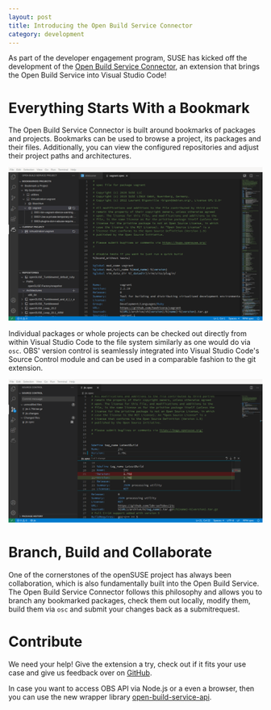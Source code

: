 ```yaml
---
layout: post
title: Introducing the Open Build Service Connector
category: development
---
```


As part of the developer engagement program, SUSE has kicked off the development of the [Open Build Service Connector](https://marketplace.visualstudio.com/items?itemName=SUSE.open-build-service-connector), an extension that brings the Open Build Service into Visual Studio Code!


# Everything Starts With a Bookmark

The Open Build Service Connector is built around bookmarks of packages and projects. Bookmarks can be used to browse a project, its packages and their files. Additionally, you can view the configured repositories and adjust their project paths and architectures.

<img src="/images/posts/2020-10-22/bookmarks.png" alt="View package files from bookmarks and the project's repositories" width="600px">

Individual packages or whole projects can be checked out directly from within Visual Studio Code to the file system similarly as one would do via `osc`. OBS' version control is seamlessly integrated into Visual Studio Code's Source Control module and can be used in a comparable fashion to the git extension.

<img src="/images/posts/2020-10-22/scm_quickdiff.png" alt="Changes to locally checked out packages are highlighted by Visual Studio Code" width="600px">


# Branch, Build and Collaborate

One of the cornerstones of the openSUSE project has always been collaboration, which is also fundamentally built into the Open Build Service. The Open Build Service Connector follows this philosophy and allows you to branch any bookmarked packages, check them out locally, modify them, build them via `osc` and submit your changes back as a submitrequest.


# Contribute

We need your help! Give the extension a try, check out if it fits your use case and give us feedback over on [GitHub](https://github.com/SUSE/open-build-service-connector).

In case you want to access OBS API via Node.js or a even a browser, then you can use the new wrapper library [open-build-service-api](https://github.com/SUSE/open-build-service-api).
